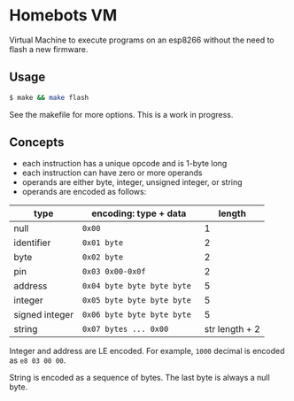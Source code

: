 # Homebots VM

Virtual Machine to execute programs on an esp8266 without the need to flash a new firmware.

## Usage

```bash
$ make && make flash
```

See the makefile for more options. This is a work in progress.

## Concepts

- each instruction has a unique opcode and is 1-byte long
- each instruction can have zero or more operands
- operands are either byte, integer, unsigned integer, or string
- operands are encoded as follows:

| type           | encoding: type + data       | length         |
| -------------- | --------------------------- | -------------- |
| null           | `0x00`                      | 1              |
| identifier     | `0x01 byte`                 | 2              |
| byte           | `0x02 byte`                 | 2              |
| pin            | `0x03 0x00-0x0f`            | 2              |
| address        | `0x04 byte byte byte byte ` | 5              |
| integer        | `0x05 byte byte byte byte`  | 5              |
| signed integer | `0x06 byte byte byte byte`  | 5              |
| string         | `0x07 bytes ... 0x00`       | str length + 2 |

Integer and address are LE encoded. For example, `1000` decimal is encoded as `e8 03 00 00`.

String is encoded as a sequence of bytes. The last byte is always a null byte.
